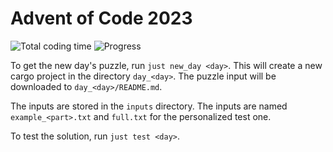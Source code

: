 # Advent of Code 2023
<!-- markdownlint-disable MD033-->
<img src="https://img.shields.io/endpoint?url=https://wakapi.dev/api/compat/shields/v1/flyinpancake/interval:all_time/project:aoc23&label=Totalcoding" alt="Total coding time">
<img src="https://img.shields.io/badge/Progress-18%2F25-red" alt="Progress">
<!-- markdownlint-enable MD033-->

To get the new day's puzzle, run `just new_day <day>`. This will create a new
cargo project in the directory `day_<day>`. The puzzle input will be downloaded
to `day_<day>/README.md`.

The inputs are stored in the `inputs` directory. The inputs are named
`example_<part>.txt` and `full.txt` for the personalized test one.

To test the solution, run `just test <day>`.

